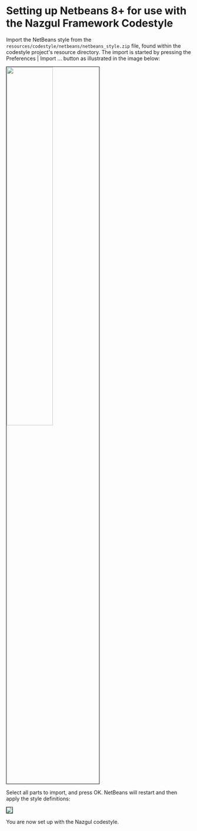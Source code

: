 # Setting up Netbeans 8+ for use with the Nazgul Framework Codestyle

Import the NetBeans style from the `resources/codestyle/netbeans/netbeans_style.zip` file,
found within the codestyle project's resource directory. The import is started
by pressing the Preferences | Import ... button as illustrated in the image below:

<img src="../images/netBeansImportSettings.png" style="width: 50%; height: 50%; border: 1px solid black;" />

Select all parts to import, and press OK.
NetBeans will restart and then apply the style definitions:

<img src="../images/netBeansImportSettingsStep2.png" style="border: 1px solid black;" />

You are now set up with the Nazgul codestyle.